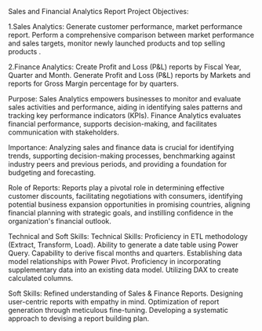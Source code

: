 Sales and Financial Analytics Report Project Objectives:

1.Sales Analytics: Generate customer performance, market performance report. Perform a comprehensive comparison between market performance and sales targets, monitor newly launched products and top selling products .

2.Finance Analytics: Create Profit and Loss (P&L) reports by Fiscal Year, Quarter and Month. Generate Profit and Loss (P&L) reports by Markets and reports for Gross Margin percentage for by quarters. 

Purpose: Sales Analytics empowers businesses to monitor and evaluate sales activities and performance, aiding in identifying sales patterns and tracking key performance indicators (KPIs). Finance Analytics evaluates financial performance, supports decision-making, and facilitates communication with stakeholders.

Importance: Analyzing sales and finance data is crucial for identifying trends, supporting decision-making processes, benchmarking against industry peers and previous periods, and providing a foundation for budgeting and forecasting.

Role of Reports: Reports play a pivotal role in determining effective customer discounts, facilitating negotiations with consumers, identifying potential business expansion opportunities in promising countries, aligning financial planning with strategic goals, and instilling confidence in the organization's financial outlook.

Technical and Soft Skills: Technical Skills: Proficiency in ETL methodology (Extract, Transform, Load). Ability to generate a date table using Power Query. Capability to derive fiscal months and quarters. Establishing data model relationships with Power Pivot. Proficiency in incorporating supplementary data into an existing data model. Utilizing DAX to create calculated columns.

Soft Skills: Refined understanding of Sales & Finance Reports. Designing user-centric reports with empathy in mind. Optimization of report generation through meticulous fine-tuning. Developing a systematic approach to devising a report building plan.
